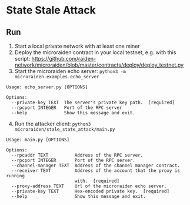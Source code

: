 # State Stale Attack

## Run

1. Start a local private network with at least one miner
2. Deploy the microraiden contract in your local testnet, e.g. with this script: https://github.com/raiden-network/microraiden/blob/master/contracts/deploy/deploy_testnet.py
3. Start the microraiden echo server: `python3 -m microraiden.examples.echo_server`
  ```shell
  Usage: echo_server.py [OPTIONS]

  Options:
    --private-key TEXT  The server's private key path.  [required]
    --rpcport INTEGER   Port of the RPC server
    --help              Show this message and exit.
  ```
4. Run the attacker client: `python3 microraiden/stale_state_attack/main.py`
  ```shell
  Usage: main.py [OPTIONS]

  Options:
    --rpcaddr TEXT          Address of the RPC server.
    --rpcport INTEGER       Port of the RPC server.
    --channel-manager TEXT  Address of the channel manager contract.
    --receiver TEXT         Address of the account that the proxy is running
                            with.  [required]
    --proxy-address TEXT    Url of the microraiden echo server.
    --private-key TEXT      Hex-encoded private key.  [required]
    --help                  Show this message and exit.
  ```
